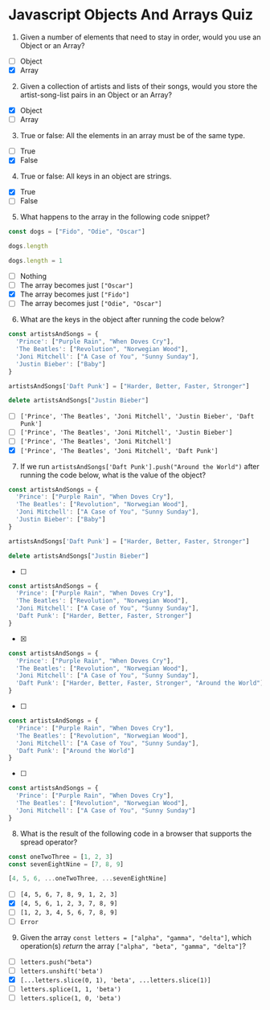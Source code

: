 # Javascript Objects And Arrays Quiz

1. Given a number of elements that need to stay in order, would you use an Object or an Array?

- [ ] Object
- [x] Array

2. Given a collection of artists and lists of their songs, would you store the artist-song-list pairs in an Object or an Array?

- [x] Object
- [ ] Array

3. True or false: All the elements in an array must be of the same type.

- [ ] True
- [x] False

4. True or false: All keys in an object are strings.

- [x] True
- [ ] False

5. What happens to the array in the following code snippet?

```js
const dogs = ["Fido", "Odie", "Oscar"]

dogs.length

dogs.length = 1
```

- [ ] Nothing
- [ ] The array becomes just `["Oscar"]`
- [x] The array becomes just `["Fido"]`
- [ ] The array becomes just `["Odie", "Oscar"]`

6. What are the keys in the object after running the code below?

```js
const artistsAndSongs = {
  'Prince': ["Purple Rain", "When Doves Cry"],
  'The Beatles': ["Revolution", "Norwegian Wood"],
  'Joni Mitchell': ["A Case of You", "Sunny Sunday"],
  'Justin Bieber': ["Baby"]
}

artistsAndSongs['Daft Punk'] = ["Harder, Better, Faster, Stronger"]

delete artistsAndSongs["Justin Bieber"]
```

- [ ] `['Prince', 'The Beatles', 'Joni Mitchell', 'Justin Bieber', 'Daft Punk']`
- [ ] `['Prince', 'The Beatles', 'Joni Mitchell', 'Justin Bieber']`
- [ ] `['Prince', 'The Beatles', 'Joni Mitchell']`
- [x] `['Prince', 'The Beatles', 'Joni Mitchell', 'Daft Punk']`

7. If we run `artistsAndSongs['Daft Punk'].push("Around the World")` after running the code below, what is the value of the object?

```js
const artistsAndSongs = {
  'Prince': ["Purple Rain", "When Doves Cry"],
  'The Beatles': ["Revolution", "Norwegian Wood"],
  'Joni Mitchell': ["A Case of You", "Sunny Sunday"],
  'Justin Bieber': ["Baby"]
}

artistsAndSongs['Daft Punk'] = ["Harder, Better, Faster, Stronger"]

delete artistsAndSongs["Justin Bieber"]
```

- [ ]
```js
const artistsAndSongs = {
  'Prince': ["Purple Rain", "When Doves Cry"],
  'The Beatles': ["Revolution", "Norwegian Wood"],
  'Joni Mitchell': ["A Case of You", "Sunny Sunday"],
  'Daft Punk': ["Harder, Better, Faster, Stronger"]
}
```

- [x]
```js
const artistsAndSongs = {
  'Prince': ["Purple Rain", "When Doves Cry"],
  'The Beatles': ["Revolution", "Norwegian Wood"],
  'Joni Mitchell': ["A Case of You", "Sunny Sunday"],
  'Daft Punk': ["Harder, Better, Faster, Stronger", "Around the World"]
}
```

- [ ]
```js
const artistsAndSongs = {
  'Prince': ["Purple Rain", "When Doves Cry"],
  'The Beatles': ["Revolution", "Norwegian Wood"],
  'Joni Mitchell': ["A Case of You", "Sunny Sunday"],
  'Daft Punk': ["Around the World"]
}
```

- [ ]
```js
const artistsAndSongs = {
  'Prince': ["Purple Rain", "When Doves Cry"],
  'The Beatles': ["Revolution", "Norwegian Wood"],
  'Joni Mitchell': ["A Case of You", "Sunny Sunday"]
}
```

8. What is the result of the following code in a browser that supports the spread operator?

```js
const oneTwoThree = [1, 2, 3]
const sevenEightNine = [7, 8, 9]

[4, 5, 6, ...oneTwoThree, ...sevenEightNine]
```

- [ ] `[4, 5, 6, 7, 8, 9, 1, 2, 3]`
- [x] `[4, 5, 6, 1, 2, 3, 7, 8, 9]`
- [ ] `[1, 2, 3, 4, 5, 6, 7, 8, 9]`
- [ ] `Error`

9. Given the array `const letters = ["alpha", "gamma", "delta"]`, which operation(s) _return_ the array `["alpha", "beta", "gamma", "delta"]`?

- [ ] `letters.push("beta")`
- [ ] `letters.unshift('beta')`
- [x] `[...letters.slice(0, 1), 'beta', ...letters.slice(1)]`
- [ ] `letters.splice(1, 1, 'beta')`
- [ ] `letters.splice(1, 0, 'beta')`